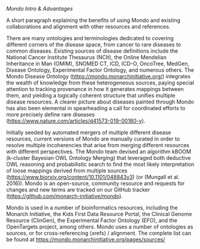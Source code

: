 *Mondo Intro & Advantages*

A short paragraph explaining the benefits of using Mondo and existing collaborations and alignment with other resources and references.

There are many ontologies and terminologies dedicated to covering different corners of the disease space, from cancer to rare diseases to common diseases. Existing sources of disease definitions include the National Cancer Institute Thesaurus (NCIt), the Online Mendelian Inheritance in Man (OMIM), SNOMED CT, ICD, ICD-O, OncoTree, MedGen, Disease Ontology, Experimental Factor Ontology, and numerous others. The Mondo Disease Ontology (https://mondo.monarchinitiative.org/) integrates the wealth of knowledge from these heterogeneous sources, paying special attention to tracking provenance in how it generates mappings between them, and yielding a logically coherent structure that unifies multiple disease resources. A clearer picture about diseases painted through Mondo has also been elemental in spearheading a call for coordinated efforts to more precisely define rare diseases (https://www.nature.com/articles/d41573-019-00180-y).

Initially seeded by automated mergers of multiple different disease resources, current versions of Mondo are manually curated in order to resolve multiple incoherencies that arise from merging different resources with different perspectives. The Mondo team devised an algorithm kBOOM (k-cluster Bayesian OWL Ontology Merging) that leveraged both deductive OWL reasoning and probabilistic search to find the most likely interpretation of loose mappings derived from multiple sources (https://www.biorxiv.org/content/10.1101/048843v3) (or (Mungall et al. 2016)). Mondo is an open-source, community resource and requests for changes and new terms are tracked on our GitHub tracker (https://github.com/monarch-initiative/mondo). 

Mondo is used in a number of bioinformatics resources, including the Monarch Initiative, the Kids First Data Resource Portal, the Clinical Genome Resource (ClinGen), the Experimental Factor Ontology (EFO), and the OpenTargets project, among others. Mondo uses a number of ontologies as sources, or for cross-referencing (xrefs) / alignment. The complete list can be found at https://mondo.monarchinitiative.org/pages/sources/
